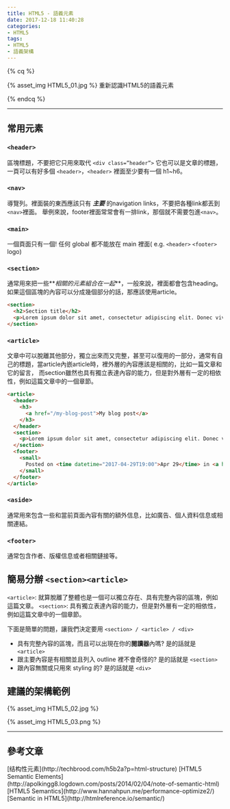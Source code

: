 ```yaml
---
title: HTML5 - 語義元素
date: 2017-12-18 11:40:28
categories: 
- HTML5
tags:
- HTML5
- 語義架構
---
```


{% cq %}

{% asset_img HTML5_01.jpg %}
重新認識HTML5的語義元素

{% endcq %}

<!-- more -->
***

## 常用元素

### ``<header>``


區塊標題，不要把它只用來取代 `<div class=”header”>`
它也可以是文章的標題，一頁可以有好多個 `<header>`，`<header>` 裡面至少要有一個 h1~h6。

### `<nav>`

導覽列。裡面裝的東西應該只有 **_主要_** 的navigation links，不要把各種link都丟到`<nav>`裡面。
舉例來說，footer裡面常常會有一排link，那個就不需要包進`<nav>`。

### `<main>`

一個頁面只有一個! 任何 global 都不能放在 main 裡面( e.g. `<header>` `<footer>` logo)

### `<section>`

通常用來把一些**_相關的元素組合在一起_**，一般來說，裡面都會包含heading。
如果這個區塊的內容可以分成幾個部分的話，那應該使用article。

``` html
<section>
  <h2>Section title</h2>
  <p>Lorem ipsum dolor sit amet, consectetur adipiscing elit. Donec viverra nec nulla vitae mollis.</p>
</section>
```

### `<article>`

文章中可以脫離其他部分，獨立出來而又完整，甚至可以復用的一部分，通常有自己的標題，當article內嵌article時，裡外層的內容應該是相關的，比如一篇文章和它的留言，
而section雖然也具有獨立表達內容的能力，但是對外層有一定的相依性，例如這篇文章中的一個章節。

``` html
<article>
  <header>
    <h3>
      <a href="/my-blog-post">My blog post</a>
    </h3>
  </header>
  <section>
    <p>Lorem ipsum dolor sit amet, consectetur adipiscing elit. Donec viverra nec nulla vitae mollis.</p>
  </section>
  <footer>
    <small>
      Posted on <time datetime="2017-04-29T19:00">Apr 29</time> in <a href="/category/code">Code</a>
    </small>
  </footer>
</article>
```

### `<aside>`

通常用來包含一些和當前頁面內容有關的額外信息，比如廣告、個人資料信息或相關連結。

### `<footer>`

通常包含作者、版權信息或者相關鏈接等。

## 簡易分辦 `<section><article>`

`<article>`: 就算脫離了整體也是一個可以獨立存在、具有完整內容的區塊，例如這篇文章。
`<section>`: 具有獨立表達內容的能力，但是對外層有一定的相依性，例如這篇文章中的一個章節。

下面是簡單的問題，讓我們決定要用 `<section> / <article> / <div>`

- 具有完整內容的區塊，而且可以出現在你的**閱讀器**內嗎? 是的話就是 `<article>`
- 跟主要內容是有相關並且列入 outline 裡不會奇怪的? 是的話就是 `<section>`
- 跟內容無關或只用來 styling 的? 是的話就是 `<div>`


## 建議的架構範例

{% asset_img HTML5_02.jpg %}

{% asset_img HTML5_03.png %}

***

## 參考文章

<div class="note info">[结构性元素](http://techbrood.com/h5b2a?p=html-structure)
[HTML5 Semantic Elements](http://apolkingg8.logdown.com/posts/2014/02/04/note-of-semantic-html)
[HTML5 Semantics](http://www.hannahpun.me/performance-optimize2/)
[Semantic in HTML5](http://htmlreference.io/semantic/)
</div>